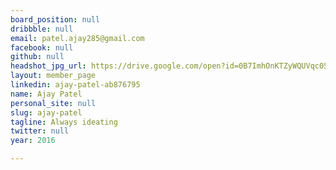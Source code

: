 ```yaml
---
board_position: null
dribbble: null
email: patel.ajay285@gmail.com
facebook: null
github: null
headshot_jpg_url: https://drive.google.com/open?id=0B7ImhOnKTZyWQUVqc05GUWZENjA
layout: member_page
linkedin: ajay-patel-ab876795
name: Ajay Patel
personal_site: null
slug: ajay-patel
tagline: Always ideating
twitter: null
year: 2016

---
```

